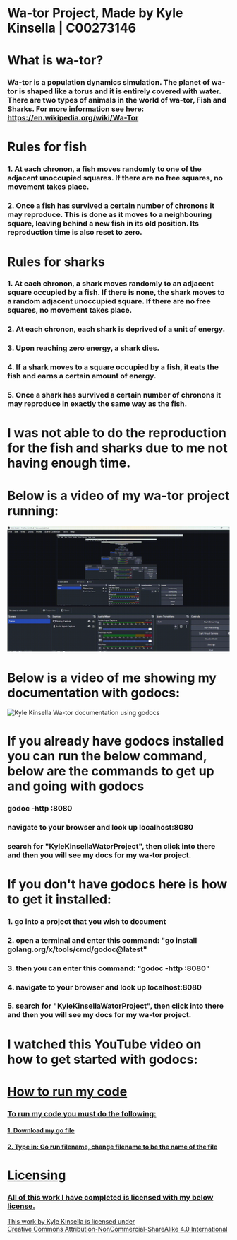 # Wa-tor Project, Made by Kyle Kinsella | C00273146

# What is wa-tor?
### Wa-tor is a population dynamics simulation. The planet of wa-tor is shaped like a torus and it is entirely covered with water. There are two types of animals in the world of wa-tor, Fish and Sharks. For more information see here: https://en.wikipedia.org/wiki/Wa-Tor

# Rules for fish
### 1. At each chronon, a fish moves randomly to one of the adjacent unoccupied squares. If there are no free squares, no movement takes place.<br>
### 2. Once a fish has survived a certain number of chronons it may reproduce. This is done as it moves to a neighbouring square, leaving behind a new fish in its old position. Its reproduction time is also reset to zero.<br>

# Rules for sharks
### 1. At each chronon, a shark moves randomly to an adjacent square occupied by a fish. If there is none, the shark moves to a random adjacent unoccupied square. If there are no free squares, no movement takes place.<br>
### 2. At each chronon, each shark is deprived of a unit of energy.<br>
### 3. Upon reaching zero energy, a shark dies.<br>
### 4. If a shark moves to a square occupied by a fish, it eats the fish and earns a certain amount of energy.<br>
### 5. Once a shark has survived a certain number of chronons it may reproduce in exactly the same way as the fish.

# I was not able to do the reproduction for the fish and sharks due to me not having enough time. 

# Below is a video of my wa-tor project running:
![Kyle Kinsella Wa-tor simulation project](assets/kylekwa-torproject.gif)

# Below is a video of me showing my documentation with godocs:
![Kyle Kinsella Wa-tor documentation using godocs](assets/kylekwa-torprojectgodocs.gif)

# If you already have godocs installed you can run the below command, below are the commands to get up and going with godocs
### godoc -http :8080
### navigate to your browser and look up localhost:8080 
### search for "KyleKinsellaWatorProject", then click into there and then you will see my docs for my wa-tor project.

# If you don't have godocs here is how to get it installed:
### 1. go into a project that you wish to document 
### 2. open a terminal and enter this command: "go install golang.org/x/tools/cmd/godoc@latest"
### 3. then you can enter this command: "godoc -http :8080"
### 4. navigate to your browser and look up localhost:8080 
### 5. search for "KyleKinsellaWatorProject", then click into there and then you will see my docs for my wa-tor project.

# I watched this YouTube video on how to get started with godocs:
<a href="https://www.youtube.com/watch?v=80VT3xexcWs&t=96s">

# How to run my code
### To run my code you must do the following:
#### 1. Download my go file
#### 2. Type in: Go run filename, change filename to be the name of the file

# Licensing
### All of this work I have completed is licensed with my below license.
<p xmlns:cc="http://creativecommons.org/ns#" >This work by <span property="cc:attributionName">Kyle Kinsella</span> is licensed under <a href="https://creativecommons.org/licenses/by-nc-sa/4.0/?ref=chooser-v1" target="_blank" rel="license noopener noreferrer" style="display:inline-block;">Creative Commons Attribution-NonCommercial-ShareAlike 4.0 International<img style="height:22px!important;margin-left:3px;vertical-align:text-bottom;" src="https://mirrors.creativecommons.org/presskit/icons/cc.svg?ref=chooser-v1" alt=""><img style="height:22px!important;margin-left:3px;vertical-align:text-bottom;" src="https://mirrors.creativecommons.org/presskit/icons/by.svg?ref=chooser-v1" alt=""><img style="height:22px!important;margin-left:3px;vertical-align:text-bottom;" src="https://mirrors.creativecommons.org/presskit/icons/nc.svg?ref=chooser-v1" alt=""><img style="height:22px!important;margin-left:3px;vertical-align:text-bottom;" src="https://mirrors.creativecommons.org/presskit/icons/sa.svg?ref=chooser-v1" alt=""></a></p> 